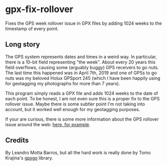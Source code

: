 # gpx-fix-rollover

Fixes the GPS week rollover issue in GPX files by adding 1024 weeks to the timestamp of every point.

## Long story

The GPS system represents dates and times in a weird way. In particular, there is a 10-bit field representing "the week". About every 20 years this field overflows, causing some (arguably buggy) GPS receivers to go nuts. The last time this happened was in April 7th, 2019 and one of GPSs to go nuts was my beloved Holux GPSport 245 (which I have been happily using for geotagging my photographs for more than 7 years).

This program simply reads a GPX file and adds 1024 weeks to the date of each point. To be honest, I am not even sure this is a proper fix to the GPS rollover issue. Maybe there is some subtler point I'm not taking into account, but it worked well enough for my geotagging purposes.

If your are curious, there is some more information about the GPS rollover issue around the web: [here, for example](https://blog.fosketts.net/2019/04/06/gps-time-rollover-failures-keep-happening-but-theyre-almost-done/).

## Credits

By Leandro Motta Barros, but all the hard work is really done by Tomo Krajina's [gpxgo](https://github.com/tkrajina/gpxgo) library.
